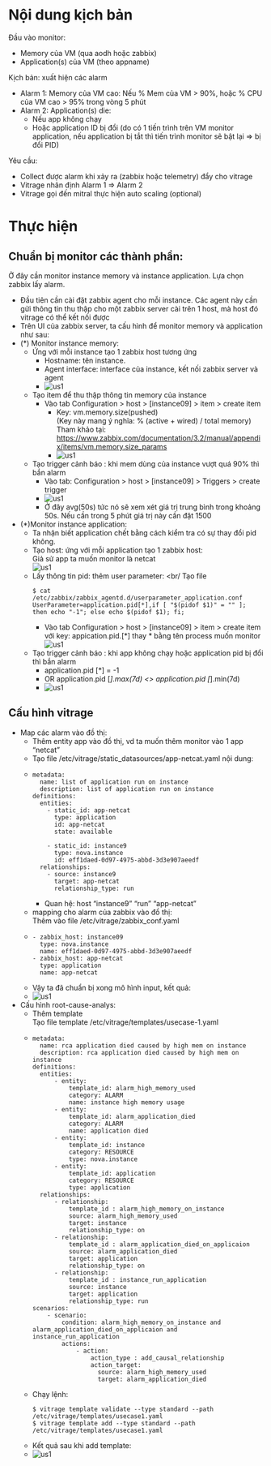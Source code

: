 # Nội dung kịch bản
Đầu vào monitor:
 - Memory của VM (qua aodh hoặc zabbix)
 - Application(s) của VM (theo appname)

Kịch bản: xuất hiện các alarm
 - Alarm 1: Memory của VM cao: Nếu % Mem của VM > 90%, hoặc % CPU của VM cao > 95% trong vòng 5 phút
 - Alarm 2: Application(s) die:
   - Nếu app không chạy
   - Hoặc application ID bị đổi (do có 1 tiến trình trên VM monitor application, nếu application bị tắt thì tiến trình monitor sẽ bật lại => bị đổi PID)

Yêu cầu:
- Collect được alarm khi xảy ra (zabbix hoặc telemetry) đẩy cho vitrage
- Vitrage nhân định Alarm 1 => Alarm 2
- Vitrage gọi đến mitral thực hiện auto scaling (optional)

# Thực hiện
## Chuẩn bị monitor các thành phần:

Ở đây cần monitor instance memory và instance application. Lựa chọn zabbix lấy alarm.

 - Đầu tiên cần cài đặt zabbix agent cho mỗi instance. Các agent này cần gửi thông tin thu thập cho một zabbix server cài trên 1 host, mà host đó vitrage có thể kết nối được
 - Trên UI của zabbix server, ta cấu hình để monitor memory và application như sau:
 - (*) Monitor instance memory: 
   - Ứng với mỗi instance tạo 1 zabbix host tương ứng
     - Hostname: tên instance.
     - Agent interface: interface của instance, kết nối zabbix server và agent
     - ![us1](image/use-case1-1.png)
   - Tạo item để thu thập thông tin memory của instance
     - Vào tab Configuration > host > [instance09] > item > create item 
       - Key: vm.memory.size(pushed) <br/>
       (Key này mang ý nghĩa:   % (active + wired) / total memory) <br/>
       Tham khảo tại: https://www.zabbix.com/documentation/3.2/manual/appendix/items/vm.memory.size_params
       - ![us1](image/use-case1-2.png)
   - Tạo trigger cảnh báo : khi mem dùng của instance vượt quá 90% thì bắn alarm
     - Vào tab: Configuration > host > [instance09] > Triggers > create trigger
     - ![us1](image/use-case1-3.png)
     - Ở đây avg(50s) tức nó sẽ xem xét giá trị trung bình trong khoảng 50s. Nếu cần trong 5 phút giá trị này cần đặt 1500
 - (*)Monitor instance application:
   - Ta nhận biết application chết bằng cách kiểm tra có sự thay đổi pid không.
   - Tạo host: ứng với mỗi application tạo 1 zabbix host: <br/>
       Giả sử app ta muốn monitor là netcat <br/>
       ![us1](image/use-case1-4.png)
   - Lấy thông tin pid: thêm user parameter: <br/
      Tạo file
        ```
        $ cat /etc/zabbix/zabbix_agentd.d/userparameter_application.conf
        UserParameter=application.pid[*],if [ "$(pidof $1)" = "" ]; then echo "-1"; else echo $(pidof $1); fi;
        ```
      - Vào tab Configuration > host > [instance09] > item > create item <br>
        với key: appication.pid.[*] thay * bằng tên process muốn monitor
        ![us1](image/use-case1-5.png)
   - Tạo trigger cảnh báo : khi app không chạy hoặc application pid bị đổi thì bắn alarm <br/>
     - application.pid [*] = -1 
     - OR application.pid [*].max(7d) <> application.pid [*].min(7d)
     - ![us1](image/use-case1-6.png)

## Cấu hình vitrage
- Map các alarm vào đồ thị:
  - Thêm entity app vào đồ thị, vd ta muốn thêm monitor vào 1 app “netcat”
  - Tạo file /etc/vitrage/static_datasources/app-netcat.yaml nội dung:
  - 
    ```
    metadata:
      name: list of application run on instance
      description: list of application run on instance
    definitions:
      entities:
        - static_id: app-netcat
          type: application
          id: app-netcat
          state: available
    
        - static_id: instance9
          type: nova.instance
          id: eff1daed-0d97-4975-abbd-3d3e907aeedf
      relationships:
        - source: instance9
          target: app-netcat
          relationship_type: run
    ```
    - Quan hệ: host “instance9” “run” “app-netcat”
  - mapping cho alarm của zabbix vào đồ thị: <br/>
    Thêm vào file /etc/vitrage/zabbix_conf.yaml
  - 
    ```
    - zabbix_host: instance09
      type: nova.instance
      name: eff1daed-0d97-4975-abbd-3d3e907aeedf
    - zabbix_host: app-netcat
      type: application
      name: app-netcat
    ```
  - Vậy ta đã chuẩn bị xong mô hình input, kết quả: <br/>
  - ![us1](image/use-case1-7.png)
- Cấu hình root-cause-analys:
  - Thêm template <br/>
    Tạo file template /etc/vitrage/templates/usecase-1.yaml
  -
    ```
    metadata:
      name: rca application died caused by high mem on instance
      description: rca application died caused by high mem on instance
    definitions:
      entities:
          - entity:
              template_id: alarm_high_memory_used
              category: ALARM
              name: instance high memory usage
          - entity:
              template_id: alarm_application_died
              category: ALARM
              name: application died
          - entity:
              template_id: instance
              category: RESOURCE
              type: nova.instance
          - entity:
              template_id: application
              category: RESOURCE
              type: application
      relationships:
          - relationship:
              template_id : alarm_high_memory_on_instance
              source: alarm_high_memory_used
              target: instance
              relationship_type: on
          - relationship:
              template_id : alarm_application_died_on_applicaion
              source: alarm_application_died
              target: application
              relationship_type: on
          - relationship:
              template_id : instance_run_application
              source: instance
              target: application
              relationship_type: run
    scenarios:
        - scenario:
            condition: alarm_high_memory_on_instance and alarm_application_died_on_applicaion and instance_run_application
            actions:
                - action:
                    action_type : add_causal_relationship
                    action_target:
                      source: alarm_high_memory_used
                      target: alarm_application_died
    ```
  - Chạy lệnh:
    ```
    $ vitrage template validate --type standard --path /etc/vitrage/templates/usecase1.yaml
    $ vitrage template add --type standard --path /etc/vitrage/templates/usecase1.yaml
    ```
  - Kết quả sau khi add template:
  - ![us1](image/use-case1-8.png)


       




